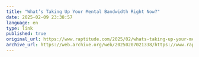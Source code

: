 ```yaml
--- 
title: "What’s Taking Up Your Mental Bandwidth Right Now?"
date: 2025-02-09 23:38:57
language: en
type: link
published: true
original_url: https://www.raptitude.com/2025/02/whats-taking-up-your-mental-bandwidth-right-now/
archive_url: https://web.archive.org/web/20250207021338/https://www.raptitude.com/2025/02/whats-taking-up-your-mental-bandwidth-right-now/
---
```


